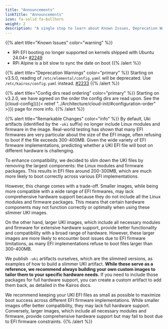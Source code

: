 ```yaml
---
title: "Announcements"
linkTitle: "Announcements"
icon: fa-solid fa-bullhorn
weight: 2
description: "A single stop to learn about Known Issues, Deprecation Warnings and/or Remarkable Changes in this release"
---
```


{{% alert title="Known Issues" color="warning" %}}
- RPi EFI booting no longer supported on kernels shipped with Ubuntu 24.04+ [#2249](https://github.com/kairos-io/kairos/issues/2249)
- RPi Alpine is a bit slow to sync the date on boot
{{% /alert %}}

{{% alert title="Deprecation Warnings" color="primary" %}}
Starting on v3.5.0, reading of `/etc/elemental/config.yaml` will be deprecated. Use `/etc/kairos/config.yaml` instead. [#2233](https://github.com/kairos-io/kairos/issues/2233)
{{% /alert %}}

{{% alert title="Config dirs read ordering" color="primary" %}}
Starting on v3.2.0, we have agreed on the order the config dirs are read upon. See the [cloud-config]({{< relref "../Architecture/cloud-init/#configuration-order" >}}) page for more info.
{{% /alert %}}

{{% alert title="Remarkable Changes" color="info" %}}
By default, Uki artifacts (identified by the `-uki` suffix) no longer include Linux modules and firmware in the image. Real-world testing has shown that many EFI firmwares are very particular about the size of the EFI image, often refusing to boot if the file exceeds 300-400MB. Given the wide variety of EFI firmware implementations, predicting whether a UKI EFI file will boot on different hardware is challenging.

To enhance compatibility, we decided to slim down the UKI files by removing the largest components: the Linux modules and firmware packages. This results in EFI files around 200-300MB, which are much more likely to boot correctly across various EFI implementations.

However, this change comes with a trade-off. Smaller images, while being more compatible with a wide range of EFI firmwares, may lack comprehensive hardware support because they do not include all the Linux modules and firmware packages. This means that certain hardware components may not function correctly or optimally when using these slimmer UKI images.

On the other hand, larger UKI images, which include all necessary modules and firmware for extensive hardware support, provide better functionality and compatibility with a broad range of hardware. However, these larger images are more likely to encounter boot issues due to EFI firmware limitations, as many EFI implementations refuse to boot files larger than 300-400MB.

We publish `-uki` artifacts ourselves, which are the slimmed versions, as examples of how to build a slimmer UKI artifact. **While these serve as a reference, we recommend always building your own custom images to tailor them to your specific hardware needs.** If you need to include those packages for full hardware support, you can create a custom artifact to add them back, as detailed in the Kairos docs.

We recommend keeping your UKI EFI files as small as possible to maximize boot success across different EFI firmware implementations. While smaller images offer better compatibility, they may lack full hardware support. Conversely, larger images, which include all necessary modules and firmware, provide comprehensive hardware support but may fail to boot due to EFI firmware constraints.
{{% /alert %}}
